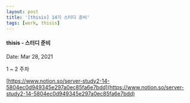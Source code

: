 ```yaml
---
layout: post
title: '[thisis] 14기 스터디 준비'
tags: [work, thisis]
---
```


#### thisis - 스터디 준비

Date: Mar 28, 2021

1 ~ 2 주차

[https://www.notion.so/server-study2-14-5804ec0d949345e297a0ec85fa6e7bdd](https://www.notion.so/server-study2-14-5804ec0d949345e297a0ec85fa6e7bdd)
